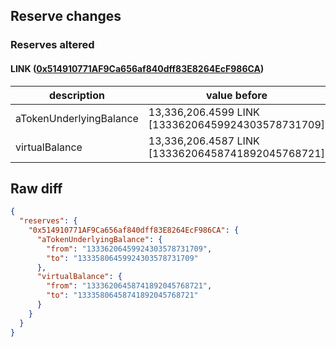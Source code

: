 ## Reserve changes

### Reserves altered

#### LINK ([0x514910771AF9Ca656af840dff83E8264EcF986CA](https://etherscan.io/address/0x514910771AF9Ca656af840dff83E8264EcF986CA))

| description | value before | value after |
| --- | --- | --- |
| aTokenUnderlyingBalance | 13,336,206.4599 LINK [13336206459924303578731709] | 13,335,806.4599 LINK [13335806459924303578731709] |
| virtualBalance | 13,336,206.4587 LINK [13336206458741892045768721] | 13,335,806.4587 LINK [13335806458741892045768721] |


## Raw diff

```json
{
  "reserves": {
    "0x514910771AF9Ca656af840dff83E8264EcF986CA": {
      "aTokenUnderlyingBalance": {
        "from": "13336206459924303578731709",
        "to": "13335806459924303578731709"
      },
      "virtualBalance": {
        "from": "13336206458741892045768721",
        "to": "13335806458741892045768721"
      }
    }
  }
}
```